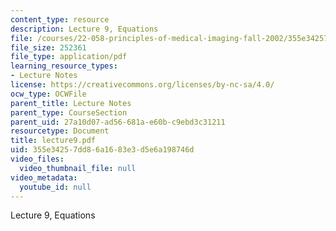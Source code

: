 ```yaml
---
content_type: resource
description: Lecture 9, Equations
file: /courses/22-058-principles-of-medical-imaging-fall-2002/355e34257dd86a1683e3d5e6a198746d_lecture9.pdf
file_size: 252361
file_type: application/pdf
learning_resource_types:
- Lecture Notes
license: https://creativecommons.org/licenses/by-nc-sa/4.0/
ocw_type: OCWFile
parent_title: Lecture Notes
parent_type: CourseSection
parent_uid: 27a10d07-ad56-681a-e60b-c9ebd3c31211
resourcetype: Document
title: lecture9.pdf
uid: 355e3425-7dd8-6a16-83e3-d5e6a198746d
video_files:
  video_thumbnail_file: null
video_metadata:
  youtube_id: null
---
```

Lecture 9, Equations